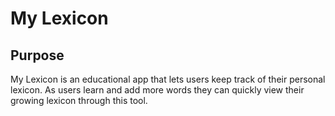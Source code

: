 # My Lexicon

## Purpose

My Lexicon is an educational app that lets users keep track of their personal lexicon. As users learn and add more words they can quickly view their growing lexicon through this tool.